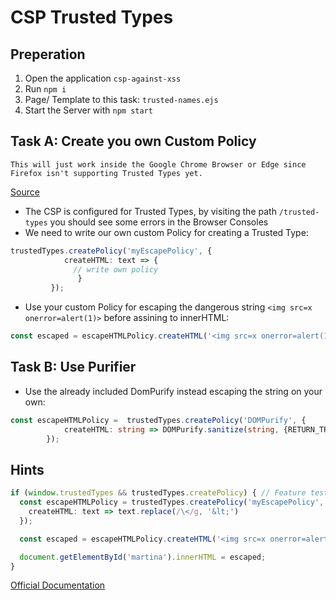 # CSP Trusted Types

## Preperation

1. Open the application `csp-against-xss`
2. Run `npm i`
3. Page/ Template to this task: `trusted-names.ejs`
4. Start the Server with `npm start`

## Task A: Create you own Custom Policy

`This will just work inside the Google Chrome Browser or Edge since Firefox isn't supporting Trusted Types yet.`

[Source](https://caniuse.com/?search=trusted%20types)

- The CSP is configured for Trusted Types, by visiting the path `/trusted-types` you should see some errors in the Browser Consoles
- We need to write our own custom Policy for creating a Trusted Type:

```typescript
trustedTypes.createPolicy('myEscapePolicy', {
            createHTML: text => {
              // write own policy
               }
         });
```
- Use your custom Policy for escaping the dangerous string `<img src=x onerror=alert(1)>` before assining to innerHTML:

```typescript
const escaped = escapeHTMLPolicy.createHTML('<img src=x onerror=alert(1)>')
```


## Task B: Use Purifier 

- Use the already included DomPurify instead escaping the string on your own:
```typescript
const escapeHTMLPolicy =  trustedTypes.createPolicy('DOMPurify', {
            createHTML: string => DOMPurify.sanitize(string, {RETURN_TRUSTED_TYPE: true})
        });
```

## Hints


```typescript
if (window.trustedTypes && trustedTypes.createPolicy) { // Feature testing
  const escapeHTMLPolicy = trustedTypes.createPolicy('myEscapePolicy', {
    createHTML: text => text.replace(/\</g, '&lt;')
  });

  const escaped = escapeHTMLPolicy.createHTML('<img src=x onerror=alert(1)>')

  document.getElementById('martina').innerHTML = escaped;
}
```

[Official Documentation](https://content-security-policy.com/nonce/)
